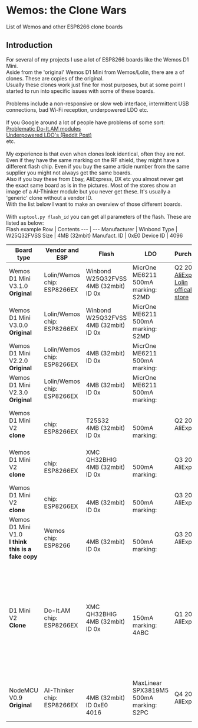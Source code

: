 # Wemos: the Clone Wars
List of Wemos and other ESP8266 clone boards


## Introduction
For several of my projects I use a lot of ESP8266 boards like the Wemos D1 Mini.<br>
Aside from the 'original' Wemos D1 Mini from Wemos/Lolin, there are a  of clones. These are copies of the original.<br>
Usually these clones work just fine for most purposes, but at some point I started to run into specific issues with some of these boards.<br>
<br>
Problems include a non-responsive or slow web interface, intermittent USB connections, bad Wi-Fi reception, underpowered LDO etc.<br>
<br>
If you Google around a lot of people have problems of some sort:<br>
[Problematic Do-It.AM modules](https://geekenargentina.wordpress.com/2019/10/08/esp8266-connectivity-troubleshooting/)<br>
[Underpowered LDO's (Reddit Post)](https://www.reddit.com/r/esp8266/comments/9iizx4/warning_clone_wemos_d1_minis_with_only_150ma_33v/)<br>
etc.<br>
<br>
My experience is that even when clones look identical, often they are not. Even if they have the same marking on the RF shield, they might have a different flash chip. Even if you buy the same article number from the same supplier you might not always get the same boards.<br>
Also if you buy these from Ebay, AliExpress, DX etc you almost never get the exact same board as is in the pictures. Most of the stores show an image of a AI-Thinker module but you never get these. It's usually a 'generic' clone without a vendor ID.
<br>
With the list below I want to make an overview of those different boards.<br>
<br>
With `esptool.py flash_id` you can get all parameters of the flash. These are listed as below:<br>
Flash example
Row | Contents
--- | ---
Manufacturer | Winbond
Type | W25Q32FVSS
Size | 4MB (32mbit)
Manufact. ID | 0xE0
Device ID | 4096


Board type | Vendor and ESP | Flash | LDO | Purchased | Remarks | Image
--- | --- | --- | --- | --- | --- | ---
|Wemos D1 Mini V3.1.0<br>**Original**|Lolin/Wemos<br>chip: ESP8266EX|Winbond<br>W25Q32FVSS<br>4MB (32mbit)<br>ID 0x|MicrOne<br>ME6211<br>500mA<br>marking: S2MD|Q2 2019<br>[AliExpress: Lolin offical store](https://lolin.aliexpress.com/store/1331105)|This is the best original Wemos D1 Mini|
|Wemos D1 Mini V3.0.0<br>**Original**|Lolin/Wemos<br>chip: ESP8266EX|Winbond<br>W25Q32FVSS<br>4MB (32mbit)<br>ID 0x|MicrOne<br>ME6211<br>500mA<br>marking: S2MD|||
|Wemos D1 Mini V2.2.0<br>**Original**|Lolin/Wemos<br>chip: ESP8266EX|4MB (32mbit)<br>ID 0x|MicrOne<br>ME6211<br>500mA<br>marking: ||ESP shield marking: ESP-12S. Vendor marking: AI|
|Wemos D1 Mini V2.3.0<br>**Original**|Lolin/Wemos<br>chip: ESP8266EX|4MB (32mbit)<br>ID 0x|MicrOne<br>ME6211<br>500mA<br>marking:||ESP shield marking: ESP-12S. Vendor marking: AI|
|Wemos D1 Mini V2<br>**clone**|<br>chip: ESP8266EX|<br>T25S32<br>4MB (32mbit)<br>ID 0x|<br><br>500mA<br>marking: |Q2 2019<br>AliExpress|ESP shield marking: ESP8266MOD. No vendor marking.|
|Wemos D1 Mini V2<br>**clone**|<br>chip: ESP8266EX|XMC<br>QH32BHIG<br>4MB (32mbit)<br>ID 0x|<br><br>500mA<br>marking: |Q3 2019<br>AliExpress|ESP shield marking: ESP8266MOD. No vendor marking.|
|Wemos D1 Mini V2<br>**clone**|<br>chip: ESP8266EX|<br><br>4MB (32mbit)<br>ID 0x|<br><br>500mA<br>marking: |Q3 2019<br>AliExpress||
|Wemos D1 Mini V1.0<br>**I think this is a fake copy**|Wemos<br>chip: ESP8266|<br><br>4MB (32mbit)<br>ID 0x|<br><br>500mA<br>marking: |Q3 2019<br>AliExpress|ESP shield marking: ESP8266MOD. Vendor marking: Wemos.|
|D1 Mini V2<br>**Clone**|Do-It.AM<br>chip: ESP8266EX|XMC<br>QH32BHIG<br>4MB (32mbit)<br>ID 0x|<br><br>150mA<br>marking: 4ABC|Q1 2019<br>AliExpress|Lots of these are BAD. If the device is unresponsive or slow, throw away or remove a specific cap. [See here](https://geekenargentina.wordpress.com/2019/10/08/esp8266-connectivity-troubleshooting/).<br> ESP shield marking: ESP8266MOD. Vendor marking: Do-It.AM.|
|NodeMCU V0.9<br>**Original**|AI-Thinker<br>chip: ESP8266EX|<br><br>4MB (32mbit)<br>ID 0xE0<br>4016|MaxLinear<br>SPX3819M5<br>500mA<br>marking: S2PC|Q4 2018<br>AliExpress|ESP shield marking: ESP8266MOD. Vendor marking: AI-Thinker|
